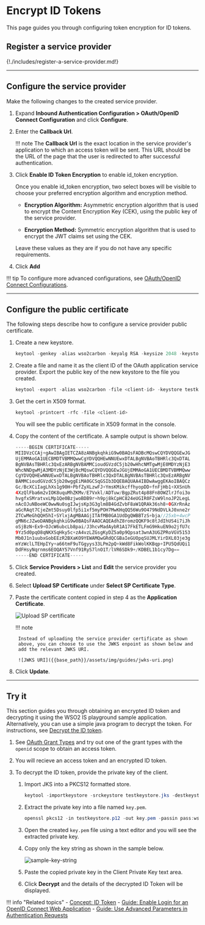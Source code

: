 # Encrypt ID Tokens

This page guides you through configuring token encryption for ID tokens.

## Register a service provider

{!./includes/register-a-service-provider.md!}

----

## Configure the service provider

Make the following changes to the created service provider.

1. Expand **Inbound Authentication Configuration > OAuth/OpenID Connect Configuration** and click **Configure**.

2. Enter the **Callback Url**. 

    !!! note
        The **Callback Url** is the exact location in the service provider's application to which an access token will be sent. This URL should be the URL of the page that the user is redirected to after successful authentication.

3. Click **Enable ID Token Encryption** to enable id\_token encryption.

    Once you enable id\_token encryption, two select boxes will be
    visible to choose your preferred encryption algorithm and encryption
    method.

    -   **Encryption Algorithm:** Asymmetric encryption algorithm that is used to encrypt the Content Encryption Key (CEK), using the
        public key of the service provider.

    -   **Encryption Method:** Symmetric encryption algorithm that is used to encrypt the JWT claims set using the CEK.

    Leave these values as they are if you do not have any specific requirements.
    
4. Click **Add**

!!! tip
     To configure more advanced configurations, see [OAuth/OpenID Connect Configurations]({{base_path}}/guides/login/oauth-app-config-advanced). 

----

## Configure the public certificate

The following steps describe how to configure a service provider public certificate.

1.  Create a new keystore.

    ``` java
    keytool -genkey -alias wso2carbon -keyalg RSA -keysize 2048 -keystore testkeystore.jks -dname "CN=*.test.com,OU=test,O=test,L=MPL,ST=MPL,C=FR" -storepass wso2carbon -keypass wso2carbon -validity 10950
    ```

2.  Create a file and name it as the client ID of the OAuth application service provider. Export the public key of the new keystore to the file you created.

    ``` java
    keytool -export -alias wso2carbon -file <client-id> -keystore testkeystore.jks
    ```

3.  Get the cert in X509 format.

    ``` java
    keytool -printcert -rfc -file <client-id>
    ```

    You will see the public certificate in X509 format in the console.
    
4. Copy the content of the certificate. A sample output is shown below. 

    ``` java
	-----BEGIN CERTIFICATE-----
	MIIDVzCCAj+gAwIBAgIETCZA8zANBgkqhkiG9w0BAQsFADBcMQswCQYDVQQGEwJG
	UjEMMAoGA1UECBMDTVBMMQwwCgYDVQQHEwNNUEwxDTALBgNVBAoTBHRlc3QxDTAL
	BgNVBAsTBHRlc3QxEzARBgNVBAMMCioudGVzdC5jb20wHhcNMTgwMjE0MDYzNjE3
	WhcNNDgwMjA3MDYzNjE3WjBcMQswCQYDVQQGEwJGUjEMMAoGA1UECBMDTVBMMQww
	CgYDVQQHEwNNUEwxDTALBgNVBAoTBHRlc3QxDTALBgNVBAsTBHRlc3QxEzARBgNV
	BAMMCioudGVzdC5jb20wggEiMA0GCSqGSIb3DQEBAQUAA4IBDwAwggEKAoIBAQCz
	Gc/BcXCiIagLhXs1g90H+PbfZyXLzwFJ+YmsKMikcffhyopDD+fnFjHb1+XXSnUh
	4XzQlFba6m2vIOK8uquMhZKMv/E7Vxkl/ADTuw/BgpZRut4p88Fn8OWZlrJfoi3o
	hvgfxSMratvxLMp1Qe0BzjwoBDB9r+h9pj8kCpHC824eUGIR0FZsW9lnoJP2LegL
	nAcOJuNBoeWC0wwNu0sgIJwjsKp3G3glm8B4GdZvbF8aW1QRAk36sh8+0GXrRnAz
	aGcRAqt7CjeZmt5Dsuy0lfp5i1xf5myPOH7MwKHqQQ56Wu9O479NdDVLkJ0xne2r
	ZTCwMeGhQQH5hI+SYlxjAgMBAAGjITAfMB0GA1UdDgQWBBTzS+bja//25xb+4wcP
	gMN6cJZwoDANBgkqhkiG9w0BAQsFAAOCAQEAdhZ8romzQQKF9c8tJdIhUS4i7iJh
	oSjBzN+Ex9+OJcW6ubcLb8pai/J3hcvMadAybR1A17FkETLFmG9HkuEN9o2jfU7c
	9Yz5d0pqO8qNKXSqHky5c+zA4vzLZGsgKyDZ5a0p9Qpsat3wnA3UGZPRoVGV5153
	Mb0J1n1uubxGobEEzR2BXaKO9YEWAMQwGRdQCGBaIeGUOpqSUJMLYirDXL03je3g
	mYzWclLTEHpIYy+a66tmF9uTGgyys33LPm2pQ+kWd8FikWolKKBqp+IPU5QdUQi1
	DdFHsyNqrnms6EOQAY57Vnf91RyS7lnO1T/lVR6SDk9+/KDBEL1b1cy7Dg==
	-----END CERTIFICATE-----
    ```

4.  Click **Service Providers > List** and **Edit** the service provider you created. 

5. Select **Upload SP Certificate** under  **Select SP Certificate Type**.

6. Paste the certificate content copied in step 4 as the **Application Certificate**.

    ![Upload SP certificate]({{base_path}}/assets/img/guides/upload-sp-cert.png)
    
    !!! note

		Instead of uploading the service provider certificate as shown
		above, you can choose to use the JWKS enpoint as shown below and
		add the relevant JWKS URI.

		![JWKS URI]({{base_path}}/assets/img/guides/jwks-uri.png)

7. Click **Update**.

----

## Try it

This section guides you through obtaining an encrypted ID token and decrypting it using the WSO2 IS playground sample application. Alternatively, you can use a simple java program to decrypt the token. For instructions, see [Decrypt the ID token]({{base_path}}/guides/login/oidc-token-decryption).

1. See [OAuth Grant Types]({{base_path}}/guides/access-delegation/authorization-code) and try out one of the grant types with the `openid` scope to obtain an access token.

2. You will recieve an access token and an encrypted ID token. 

3. To decrypt the ID token, provide the private key of the client. 

    1. Import JKS into a PKCS12 formatted store.

        ``` java
        keytool -importkeystore -srckeystore testkeystore.jks -destkeystore testkeystore.p12 -srcstoretype JKS -deststoretype PKCS12 -srcstorepass wso2carbon -deststorepass wso2carbon -srcalias wso2carbon -destalias wso2carbon -srckeypass wso2carbon -destkeypass wso2carbon
        ```

    2. Extract the private key into a file named `key.pem`.

        ``` java
        openssl pkcs12 -in testkeystore.p12 -out key.pem -passin pass:wso2carbon -passout pass:wso2carbon -nodes -nocerts
        ```

    3. Open the created `key.pem` file using a text editor and you will see the extracted private key.

    4. Copy only the key string as shown in the sample below.

        ![sample-key-string]({{base_path}}/assets/img/guides/sample-key-string.png)
   
    5. Paste the copied private key in the Client Private Key text area.
   
    6. Click **Decrypt** and the details of the decrypted ID Token will be displayed.

    

!!! info "Related topics"
    - [Concept: ID Token]({{base_path}}/references/concepts/authentication/id-token)
    <!--- [Quick Start: OpenID Connect Token Encryption]({{base_path}}/quick-starts/oidc-token-encryption-sample) -->
    - [Guide: Enable Login for an OpenID Connect Web Application]({{base_path}}/guides/login/webapp-oidc/)
    - [Guide: Use Advanced Parameters in Authentication Requests]({{base_path}}/guides/login/oidc-parameters-in-auth-request)

